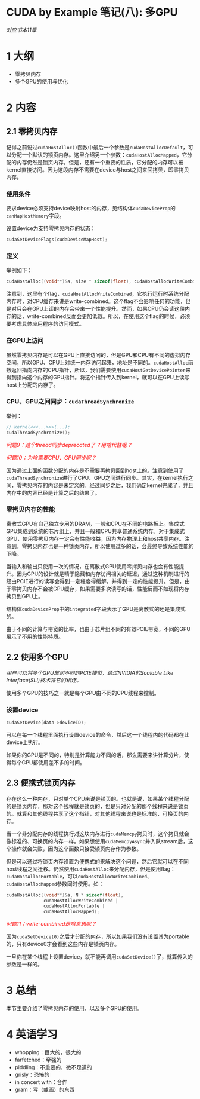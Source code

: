 # CUDA by Example 笔记(八): 多GPU

*对应书本11章*

# 1 大纲

- 零拷贝内存
- 多个GPU的使用与优化

# 2 内容

## 2.1 零拷贝内存

记得之前说过`cudaHostAlloc()`函数中最后一个参数是`cudaHostAllocDefault`，可以分配一个默认的锁页内存。这里介绍另一个参数：`cudaHostAllocMapped`，它分配的内存仍然是锁页内存。但是，还有一个重要的性质，它分配的内存可以被kernel直接访问。因为这段内存不需要在device与host之间来回拷贝，即零拷贝内存。

### 使用条件

要求device必须支持device映射host的内存，见结构体`cudaDeviceProp`的`canMapHostMemory`字段。

设置device为支持零拷贝内存的状态：

``` cpp
cudaSetDeviceFlags(cudaDeviceMapHost);
```

### 定义

举例如下：

``` cpp
cudaHostAlloc((void**)&a, size * sizeof(float), cudaHostAllocWriteCombined | cudaHostAllocMapped);
```

注意到，这里有个flag，`cudaHostAllocWriteCombined`，它执行运行时系统分配内存时，对CPU缓存来讲是write-combined。这个flag不会影响任何的功能，但是对只会在GPU上读的内存会带来一个性能提升。然而，如果CPU仍会读这段内存的话，write-combined反而会更加低效。所以，在使用这个flag的时候，必须要考虑具体应用程序的访问模式。

### 在GPU上访问

虽然零拷贝内存是可以在GPU上直接访问的，但是GPU和CPU有不同的虚拟内存空间，所以GPU、CPU上对统一内存访问起来，地址是不同的。`cudaHostAlloc`函数返回指向内存的CPU指针，所以，我们需要使用`cudaHostGetDevicePointer`来得到指向这个内存的GPU指针。将这个指针传入到kernel，就可以在GPU上读写host上分配的内存了。

### CPU、GPU之间同步：`cudaThreadSynchronize`

举例：

``` cpp
// kernel<<<...>>>(...);
cudaThreadSynchronize();
```

*<font color=red>问题9：这个thread同步deprecated了？用啥代替呢？</font>*

*<font color=red>问题10：为啥需要CPU、GPU同步呢？</font>*

因为通过上面的函数分配的内存是不需要再拷贝回到host上的。注意到使用了`cudaThreadSynchronize`进行了CPU、GPU之间进行同步。其实，在kernel执行之间，零拷贝内存的内容是未定义的。经过同步之后，我们确定kernel完成了，并且内存中的内容已经是计算之后的结果了。

### 零拷贝内存的性能

离散式GPU有自己独立专用的DRAM，一般和CPU在不同的电路板上。集成式GPU集成到系统的芯片组上，并且一般和CPU共享普通系统内存。对于集成式GPU，使用零拷贝内存一定会有性能收益，因为内存物理上和host共享内存。注意到，零拷贝内存也是一种锁页内存，所以使用过多的话，会最终导致系统性能的下降。

当输入和输出只使用一次的情况，在离散式GPU使用零拷贝内存也会有性能提升。因为GPU的设计就是精于隐藏和内存访问相关的延迟，通过这种机制进行的经由PCIE进行的读写会得到一定程度得缓解，并得到一定的性能提升。但是，由于零拷贝内存不会被GPU缓存，如果需要多次读写的话，性能反而不如现将内存拷贝到GPU上。

结构体`cudaDeviceProp`中的`integrated`字段表示了GPU是离散式的还是集成式的。

由于不同的计算与带宽的比率，也由于芯片组不同的有效PCIE带宽，不同的GPU展示了不用的性能特质。

## 2.2 使用多个GPU

*用户可以将多个GPU放到不同的PCIE槽位，通过NVIDIA的Scalable Like Interface(SLI)技术将它们相连。*

使用多个GPU的技巧之一就是每个GPU由不同的CPU线程来控制。

### 设置device

``` cpp
cudaSetDevice(data->deviceID);
```

可以在每一个线程里面执行设置device的命令，然后这一个线程内的代码都在此device上执行。

如果你的GPU是不同的，特别是计算能力不同的话，那么需要来讲计算分片，使得每个GPU都使用差不多的时间。

## 2.3 便携式锁页内存

存在这么一种内存，只对单个CPU来说是锁页的。也就是说，如果某个线程分配的是锁页内存，那对这个线程就是锁页的，但是只对分配的那个线程来说是锁页的。就算和其他线程共享了这个指针，对其他线程来说也是标准的、可换页的内存。

当一个非分配内存的线程执行对这块内存进行`cudaMemcpy`拷贝时，这个拷贝就会像标准的、可换页的内存一样。如果想使用`cudaMemcpyAsync`并入队stream后，这个操作就会失败，因为这个函数只接受锁页内存作为参数。

但是可以通过将锁页内存设置为便携式的来解决这个问题，然后它就可以在不同host线程之间迁移。仍然使用`cudaHostAlloc`来分配内存，但是使用flag：`cudaHostAllocPortable`，可以`cudaHostAllocWriteCombined`、`cudaHostAllocMapped`参数同时使用。如：

``` cpp
cudaHostAlloc((void**)&a, N * sizeof(float), 
              cudaHostAllocWriteCombined |
              cudaHostAllocPortable |
              cudaHostAllocMapped);
```

*<font color=red>问题11：write-combined是啥意思呢？</font>*

因为`cudaSetDevice(0)`之后才分配的内存，所以如果我们没有设置其为portable的，只有device0才会看到这些内存是锁页内存。

一旦你在某个线程上设置device，就不能再调用`cudaSetDevice()`了，就算传入的参数是一样的。

# 3 总结

本节主要介绍了零拷贝内存的使用，以及多个GPU的使用。

# 4 英语学习

- whopping：巨大的，很大的
- farfetched：牵强的
- piddling：不重要的，微不足道的
- grisly：恐怖的
- in concert with：合作
- gram：写（或画）的东西


